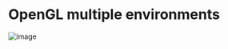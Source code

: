 
#  OpenGL multiple environments
![image](https://user-images.githubusercontent.com/56661791/193748559-2d130d68-72a7-4d0d-91cb-a2dfd7f0bd5e.png)
